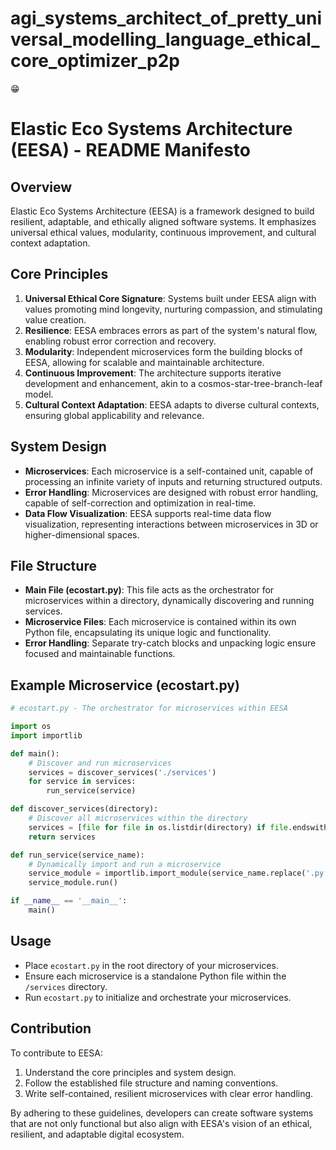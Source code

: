 # agi_systems_architect_of_pretty_universal_modelling_language_ethical_core_optimizer_p2p
😁

# Elastic Eco Systems Architecture (EESA) - README Manifesto

## Overview
Elastic Eco Systems Architecture (EESA) is a framework designed to build resilient, adaptable, and ethically aligned software systems. It emphasizes universal ethical values, modularity, continuous improvement, and cultural context adaptation.

## Core Principles
1. **Universal Ethical Core Signature**: Systems built under EESA align with values promoting mind longevity, nurturing compassion, and stimulating value creation.
2. **Resilience**: EESA embraces errors as part of the system's natural flow, enabling robust error correction and recovery.
3. **Modularity**: Independent microservices form the building blocks of EESA, allowing for scalable and maintainable architecture.
4. **Continuous Improvement**: The architecture supports iterative development and enhancement, akin to a cosmos-star-tree-branch-leaf model.
5. **Cultural Context Adaptation**: EESA adapts to diverse cultural contexts, ensuring global applicability and relevance.

## System Design
- **Microservices**: Each microservice is a self-contained unit, capable of processing an infinite variety of inputs and returning structured outputs.
- **Error Handling**: Microservices are designed with robust error handling, capable of self-correction and optimization in real-time.
- **Data Flow Visualization**: EESA supports real-time data flow visualization, representing interactions between microservices in 3D or higher-dimensional spaces.

## File Structure
- **Main File (ecostart.py)**: This file acts as the orchestrator for microservices within a directory, dynamically discovering and running services.
- **Microservice Files**: Each microservice is contained within its own Python file, encapsulating its unique logic and functionality.
- **Error Handling**: Separate try-catch blocks and unpacking logic ensure focused and maintainable functions.

## Example Microservice (ecostart.py)
```python
# ecostart.py - The orchestrator for microservices within EESA

import os
import importlib

def main():
    # Discover and run microservices
    services = discover_services('./services')
    for service in services:
        run_service(service)

def discover_services(directory):
    # Discover all microservices within the directory
    services = [file for file in os.listdir(directory) if file.endswith('.py')]
    return services

def run_service(service_name):
    # Dynamically import and run a microservice
    service_module = importlib.import_module(service_name.replace('.py', ''))
    service_module.run()

if __name__ == '__main__':
    main()
```

## Usage
- Place `ecostart.py` in the root directory of your microservices.
- Ensure each microservice is a standalone Python file within the `/services` directory.
- Run `ecostart.py` to initialize and orchestrate your microservices.

## Contribution
To contribute to EESA:
1. Understand the core principles and system design.
2. Follow the established file structure and naming conventions.
3. Write self-contained, resilient microservices with clear error handling.

By adhering to these guidelines, developers can create software systems that are not only functional but also align with EESA's vision of an ethical, resilient, and adaptable digital ecosystem.
